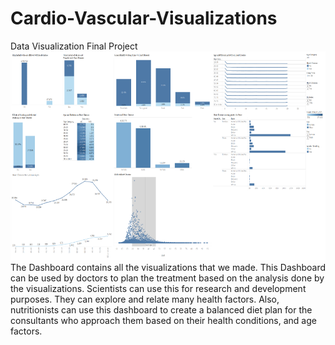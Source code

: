 # Cardio-Vascular-Visualizations
Data Visualization Final Project
![alt text](https://github.com/spurthy99/Cardio-Vascular-Visualizations/blob/main/Images/Dashboard.png)
The Dashboard contains all the visualizations that we made. This Dashboard can be used by doctors to plan the treatment based on the analysis done by the visualizations. Scientists can use this for research and development purposes. They can explore and relate many health factors. Also, nutritionists can use this dashboard to create a balanced diet plan for the consultants who approach them based on their health conditions, and age factors.
